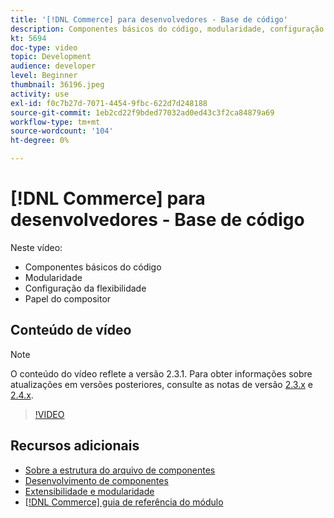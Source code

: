 ```yaml
---
title: '[!DNL Commerce] para desenvolvedores - Base de código'
description: Componentes básicos do código, modularidade, configuração de flexibilidade e função do Composer
kt: 5694
doc-type: video
topic: Development
audience: developer
level: Beginner
thumbnail: 36196.jpeg
activity: use
exl-id: f0c7b27d-7071-4454-9fbc-622d7d248188
source-git-commit: 1eb2cd22f9bded77032ad0ed43c3f2ca84879a69
workflow-type: tm+mt
source-wordcount: '104'
ht-degree: 0%

---
```


# [!DNL Commerce] para desenvolvedores - Base de código

Neste vídeo:

- Componentes básicos do código
- Modularidade
- Configuração da flexibilidade
- Papel do compositor

## Conteúdo de vídeo

>[!NOTE]
>
>O conteúdo do vídeo reflete a versão 2.3.1. Para obter informações sobre atualizações em versões posteriores, consulte as notas de versão [ 2.3.x](https://devdocs.magento.com/guides/v2.3/release-notes/bk-release-notes.html) e [2.4.x](https://devdocs.magento.com/guides/v2.4/release-notes/bk-release-notes.html).

>[!VIDEO](https://video.tv.adobe.com/v/36196?quality=12&learn=on)

## Recursos adicionais

- [Sobre a estrutura do arquivo de componentes](https://devdocs.magento.com/guides/v2.4/extension-dev-guide/prepare/prepare_file-str.html)
- [Desenvolvimento de componentes](https://devdocs.magento.com/guides/v2.4/extension-dev-guide/module-development.html)
- [Extensibilidade e modularidade](https://devdocs.magento.com/guides/v2.4/architecture/extensibility.html)
- [[!DNL Commerce] guia de referência do módulo](https://devdocs.magento.com/guides/v2.4/mrg/intro.html)
